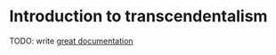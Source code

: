 # Introduction to transcendentalism

TODO: write [great documentation](http://jacobian.org/writing/what-to-write/)
